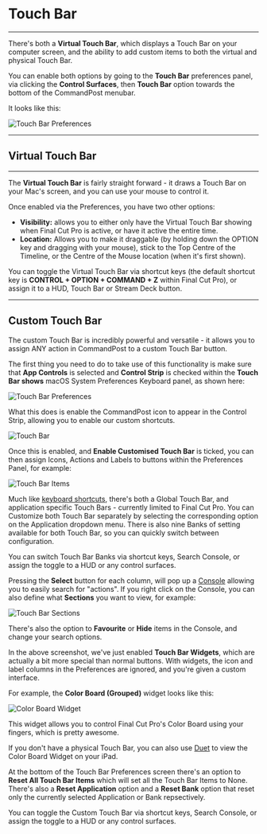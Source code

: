 # Touch Bar
---

There's both a **Virtual Touch Bar**, which displays a Touch Bar on your computer screen, and the ability to add custom items to both the virtual and physical Touch Bar.

You can enable both options by going to the **Touch Bar** preferences panel, via clicking the **Control Surfaces**, then **Touch Bar** option towards the bottom of the CommandPost menubar.

It looks like this:

![Touch Bar Preferences](../../images/touchbar-prefs.png)

---

## Virtual Touch Bar
---

The **Virtual Touch Bar** is fairly straight forward - it draws a Touch Bar on your Mac's screen, and you can use your mouse to control it.

Once enabled via the Preferences, you have two other options:

* **Visibility:** allows you to either only have the Virtual Touch Bar showing when Final Cut Pro is active, or have it active the entire time.
* **Location:** Allows you to make it draggable (by holding down the OPTION key and dragging with your mouse), stick to the Top Centre of the Timeline, or the Centre of the Mouse location (when it's first shown).

You can toggle the Virtual Touch Bar via shortcut keys (the default shortcut key is **CONTROL + OPTION + COMMAND + Z** within Final Cut Pro), or assign it to a HUD, Touch Bar or Stream Deck button.

---

## Custom Touch Bar

The custom Touch Bar is incredibly powerful and versatile - it allows you to assign ANY action in CommandPost to a custom Touch Bar button.

The first thing you need to do to take use of this functionality is make sure that **App Controls** is selected and **Control Strip** is checked within the **Touch Bar shows** macOS System Preferences Keyboard panel, as shown here:

![Touch Bar Preferences](../../images/touchbar-sysprefs.png)

What this does is enable the CommandPost icon to appear in the Control Strip, allowing you to enable our custom shortcuts.

![Touch Bar](../../images/touchbar.jpg)

Once this is enabled, and **Enable Customised Touch Bar** is ticked, you can then assign Icons, Actions and Labels to buttons within the Preferences Panel, for example:

![Touch Bar Items](../../images/touchbar-items.png)

Much like [keyboard shortcuts](interface/shortcuts/README.md), there's both a Global Touch Bar, and application specific Touch Bars - currently limited to Final Cut Pro. You can Customize both Touch Bar separately by selecting the corresponding option on the Application dropdown menu. There is also nine Banks of setting available for both Touch Bar, so you can quickly switch between configuration.

You can switch Touch Bar Banks via shortcut keys, Search Console, or assign the toggle to a HUD or any control surfaces.

Pressing the **Select** button for each column, will pop up a [Console](interface/console/README.md) allowing you to easily search for "actions". If you right click on the Console, you can also define what **Sections** you want to view, for example:

![Touch Bar Sections](../../images/touchbar-sections.png)

There's also the option to **Favourite** or **Hide** items in the Console, and change your search options.

In the above screenshot, we've just enabled **Touch Bar Widgets**, which are actually a bit more special than normal buttons. With widgets, the icon and label columns in the Preferences are ignored, and you're given a custom interface.

For example, the **Color Board (Grouped)** widget looks like this:

![Color Board Widget](../../images/color-widget.jpg)

This widget allows you to control Final Cut Pro's Color Board using your fingers, which is pretty awesome.

If you don't have a physical Touch Bar, you can also use [Duet](https://www.duetdisplay.com) to view the Color Board Widget on your iPad.

At the bottom of the Touch Bar Preferences screen there's an option to **Reset All Touch Bar Items** which will set all the Touch Bar Items to None. There's also a **Reset Application** option and a **Reset Bank** option that reset only the currently selected Application or Bank repsectively.

You can toggle the Custom Touch Bar via shortcut keys, Search Console, or assign the toggle to a HUD or any control surfaces.